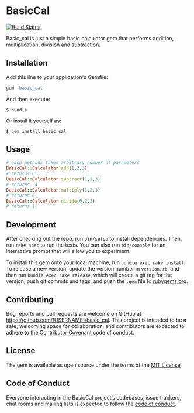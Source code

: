# BasicCal

[![Build Status](https://travis-ci.org/area51-playzone/basic_calculator.svg?branch=master)](https://travis-ci.org/area51-playzone/basic_calculator)

Basic_cal is just a simple basic calculator gem that performs addition, multiplication, division and subtraction.

## Installation

Add this line to your application's Gemfile:

```ruby
gem 'basic_cal'
```

And then execute:

    $ bundle

Or install it yourself as:

    $ gem install basic_cal

## Usage

```ruby
# each methods takes arbitrary number of parameters
BasicCal::Calculator.add(1,2,3)
# returns 6
BasicCal::Calculator.subtract(1,2,3)
# returns -4
BasicCal::Calculator.multiply(1,2,3)
# returns 6
BasicCal::Calculator.divide(6,2,3)
# returns 1
```

## Development

After checking out the repo, run `bin/setup` to install dependencies. Then, run `rake spec` to run the tests. You can also run `bin/console` for an interactive prompt that will allow you to experiment.

To install this gem onto your local machine, run `bundle exec rake install`. To release a new version, update the version number in `version.rb`, and then run `bundle exec rake release`, which will create a git tag for the version, push git commits and tags, and push the `.gem` file to [rubygems.org](https://rubygems.org).

## Contributing

Bug reports and pull requests are welcome on GitHub at https://github.com/[USERNAME]/basic_cal. This project is intended to be a safe, welcoming space for collaboration, and contributors are expected to adhere to the [Contributor Covenant](http://contributor-covenant.org) code of conduct.

## License

The gem is available as open source under the terms of the [MIT License](https://opensource.org/licenses/MIT).

## Code of Conduct

Everyone interacting in the BasicCal project’s codebases, issue trackers, chat rooms and mailing lists is expected to follow the [code of conduct](https://github.com/[USERNAME]/basic_cal/blob/master/CODE_OF_CONDUCT.md).
